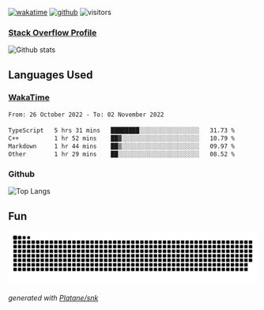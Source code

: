 [![wakatime](https://wakatime.com/badge/user/82c377cd-a54c-404c-b7df-177b313ca539.svg)](https://wakatime.com/@82c377cd-a54c-404c-b7df-177b313ca539)
[![github](https://img.shields.io/github/followers/xinthose?logo=github&style=plastic)](https://github.com/alanhamlett?tab=followers)
![visitors](https://visitor-badge.glitch.me/badge?page_id=xinthose&left_color=green&right_color=red)
### [Stack Overflow Profile](https://stackoverflow.com/users/4056146/xinthose)

![Github stats](https://github-readme-stats.vercel.app/api?username=xinthose&show_icons=true&theme=radical&count_private=true)

## Languages Used

### [WakaTime](https://wakatime.com/)
<!--START_SECTION:waka-->

```text
From: 26 October 2022 - To: 02 November 2022

TypeScript   5 hrs 31 mins   ████████░░░░░░░░░░░░░░░░░   31.73 %
C++          1 hr 52 mins    ██▓░░░░░░░░░░░░░░░░░░░░░░   10.79 %
Markdown     1 hr 44 mins    ██▒░░░░░░░░░░░░░░░░░░░░░░   09.97 %
Other        1 hr 29 mins    ██░░░░░░░░░░░░░░░░░░░░░░░   08.52 %
```

<!--END_SECTION:waka-->

### Github

![Top Langs](https://github-readme-stats.vercel.app/api/top-langs/?username=xinthose)

## Fun
![github contribution grid snake animation](https://raw.githubusercontent.com/xinthose/xinthose/output/github-contribution-grid-snake.svg)

_generated with [Platane/snk](https://github.com/Platane/snk)_

